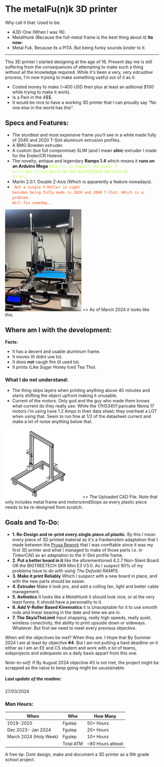 # The metalFu(n)k 3D printer
Why call it that:
Used to be:
- A3D-One (When I was 16).
- MetalHunk (Because the full-metal frame is the best thing about it)
**Its now:**
- Metal Fuk. Because its a PITA. But being funky sounds kinder to it. 
------------

This 3D printer I started designing at the age of 16. Present day me is still suffering from the consequences of attempting to make such a thing without all the knowledge required. 
While it's been a very, very *edcuative* process, I'm now tryiong to make something useful out of it as it:
- Costed money to make (~400 USD then plus at least an aditional $100 while trying to make it work).
- Is a Pain in the 4$$.
- It would be nice to have a working 3D printer that I can proudly say "No one else in the world has this".
## Specs and Features:
- The sturdiest and most expensive frame you'll see in a while made fully of 2040 and 2020 T-Slot aluminum extrusion profiles.
- A BMG Bowden extruder.
- A custom (but full compromise) SLIM (and I mean **slim**) extruder I made for the Ender/CR Hotend.
- The novelty, antique and legendary **Ramps 1.4** which means it **runs on an Arduino Mega** <code style = "color : greenyellow">Will fix to support the Ender 3 -  4.2.7 Non-Silent Board OR the BIGTREETECH SKR Mini E3 V3.0).</code>.
- Marlin 2.0.1.
Double Z-Axis (Which is apparently a feature nowadays).
- <code style = "color : orangered"> Not a single V-Roller in sight besides being fully made in 2020 and 2040 T-Slot. Which is a problem. Will fix someday.</code>.

<img src="https://github.com/fgutep/MetalFunk/blob/master/images/HW_2024.jpeg" width="250">
>> As of March 2024 it looks like this.

## Where am I with the development:
**Facts:**
- It has a decent and usable aluminum frame.
- It moves (It didnt use to).
- It does **not** caugh fire (it used to).
- It prints (Like *S*ugar *H*oney *I*ced *T*ea Tho).

### What I do not understand:
- The thing skips layers when printing anything above 40 minutes and starts shifting the object upfront making it unusable.
- Current of the motors. Only god and the guy who made them knows what current do they really use. While the *17HS3401* pancake Nema 17 motors i'm using have 1.2 Amps in their data sheet; they overheat a LOT when using that. Seem to run fine at 1/2 of the datasheet current and make a lot of noise anything below that.

<img src="https://github.com/fgutep/MetalFunk/blob/master/images/FaMMiniature.png" width="250">
>> The Uploaded CAD File. Note that only includes metal frame and motors/endStops as every plastic piece needs to be re-designed from scratch.

## Goals and To-Do:
- **1. Re-Design and re-print every.single.piece.of.plastic**. By this I mean every piece of 3D printed material as it's a frankenstein adaptation that I made between the [Prusa Rework](https://reprap.org/wiki/Prusa_i3_Rework_Introduction "Prusa Rework") that I was comftable since it was my first 3D printer and what I managed to make of those parts *i.e. in TinkerCAD* as an adaptation to the V-Slot profile frame.
- **2. Put a better board in it** like the aforementioned 4.2.7 Non-Silent Board OR the BIGTREETECH SKR Mini E3 V3.0. As I suspect 90% of my problems have to do with using *The Defunkt RAMPS*.
- **3. Make it print Reliably** Which I suspect with a new board in place, and with the new parts should be easier.
- **4. Extruder** Make it look pro, and add a colling fan, light and better cable management.
- **5. Asthetics** It looks like a *MetalHunk* it should look nice, or at the very least funny. It should have a personality to it.
- **6. Add V-Roller Based Kinematics** it is Unaceptable for it to use smooth rods and linear bearing in the date and time we are in.
- **7. The SkyisTheLimit** Input shapping, really high speeds, really quiet, wireless conectivity, the ability to print upsuide down or sideways. Whatever. But first we need to meet every previous objective.

When will the objectives be met?
When they are. I Hope that By Summer 2024 I am at least by objective **#4**. But I am not putting a hard deadline on it either as I am an EE and CS student and work with *a lot* of teams, sideprojects and sidequests on a daily basis appart from this one.  

*Note-to-self:* If By August 2024 objective #3 is not met, the project might be scrapped as the value to keep going might be usustainable. 

##### Last update of the readme:
27/03/2024

### Man Hours:
| When | Who | How Many |
| ------------ | ------------ | ------------ |
|  2019-2020 | Fgutep  | 50+ Hours  |
| Dec 2023- Jan 2024  | Fgutep  |  20+ Hours |
| March 2024 (Holy Week) | Fgutep  |  10+ Hours |
|   |  Total ATM | ~80 Hours atleast  |

A free tip: Dont design, make and document a 3D printer as a 9th grade school project.

